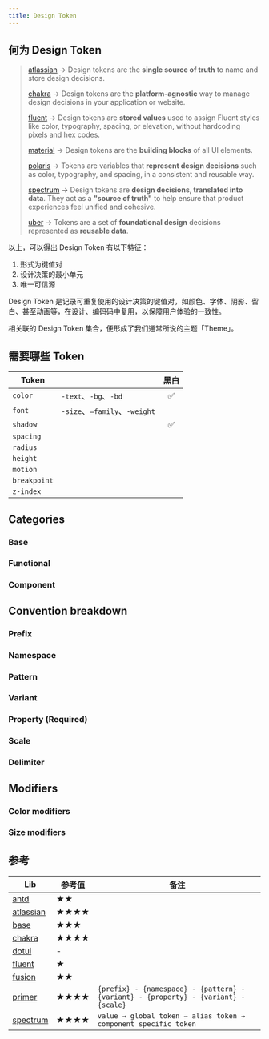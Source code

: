 ```yaml
---
title: Design Token
---
```


## 何为 Design Token

> [atlassian](https://atlassian.design/components/tokens/all-tokens) → Design tokens are the **single source of truth** to name and store design decisions.
>
> [chakra](https://www.chakra-ui.com/docs/theming/tokens) → Design tokens are the **platform-agnostic** way to manage design decisions in your application
> or website.
>
> [fluent](https://fluent2.microsoft.design/design-tokens) → Design tokens are **stored values** used to assign Fluent styles like color, typography, spacing,
> or elevation, without hardcoding pixels and hex codes.
>
> [material](https://m3.material.io/foundations/design-tokens/overview) → Design tokens are the **building blocks** of all UI elements.
>
> [polaris](https://polaris.shopify.com/tokens) → Tokens are variables that **represent design decisions** such as color, typography, and spacing, in a
> consistent and reusable way.
>
> [spectrum](https://spectrum.adobe.com/page/design-tokens) → Design tokens are **design decisions, translated into data**. They act as a **"source of truth"**
> to help ensure that product experiences feel unified and cohesive.
>
> [uber](https://base.uber.com/6d2425e9f/p/33fa5e-design-tokens) → Tokens are a set of **foundational design** decisions represented as **reusable data**.

以上，可以得出 Design Token 有以下特征：

1. 形式为键值对
2. 设计决策的最小单元
3. 唯一可信源

Design Token 是记录可重复使用的设计决策的键值对，如颜色、字体、阴影、留白、甚至动画等，在设计、编码码中复用，以保障用户体验的一致性。

相关联的 Design Token 集合，便形成了我们通常所说的主题「Theme」。

## 需要哪些 Token

| Token | | 黑白 |
| --- | --- | :-: |
| `color` | `-text`、`-bg`、`-bd` | ✅ |
| `font` | `-size`、`–family`、`-weight` | |
| `shadow` | | ✅ |
| `spacing` | | |
| `radius` | | |
| `height` | | |
| `motion` | | |
| `breakpoint` | | |
| `z-index` | | |

## Categories

### Base

### Functional

### Component

## Convention breakdown

### Prefix

### Namespace

### Pattern

### Variant

### Property (Required)

### Scale

### Delimiter

## Modifiers

### Color modifiers

### Size modifiers

## 参考

| Lib | 参考值 | 备注 |
| --- | --- | --- |
| [antd](https://ant.design/docs/react/customize-theme) | ★★ | |
| [atlassian](https://atlassian.design/tokens/design-tokens) | ★★★★ | |
| [base](https://base.uber.com/6d2425e9f/p/33fa5e-design-tokens) | ★★★ | |
| [chakra](https://www.chakra-ui.com/docs/theming/tokens) | ★★★★ | |
| [dotui](https://dotui.org/docs/getting-started/design/design-tokens) | - | |
| [fluent](https://fluent2.microsoft.design/design-tokens) | ★ | |
| [fusion](https://fusion.design/pc/design/style/color) | ★★ | |
| [primer](https://primer.style/foundations/primitives/token-names) | ★★★★ | `{prefix} - {namespace} - {pattern} - {variant} - {property} - {variant} - {scale}` |
| [spectrum](https://spectrum.adobe.com/page/design-tokens) | ★★★★ | `value → global token → alias token → component specific token` |
